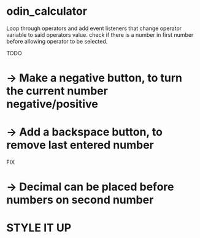 # odin_calculator

Loop through operators and add event listeners that change
operator variable to said operators value.
check if there is a number in first number before allowing operator to be selected.


TODO
# -> Make a negative button, to turn the current number negative/positive
# -> Add a backspace button, to remove last entered number

FIX
# -> Decimal can be placed before numbers on second number

# STYLE IT UP